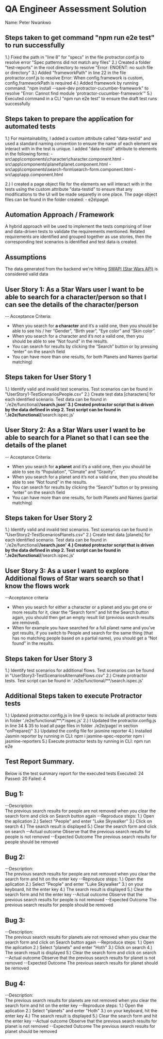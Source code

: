 # QA Engineer Assessment Solution

Name: Peter Nwankwo

## Steps taken to get command "npm run e2e test" to run successfully
1.) Fixed the path in "line 8" for "specs" in the file protractor.conf.js to resolve error "Spec patterns did not match any files"
2.) Created a folder "test-reports" in the root directory to resolve "Error: ENOENT: no such file or directory"
3.) Added "frameworkPath" in line 22 in the file protractor.conf.js to resolve Error: When config.framework is custom, config.frameworkPath is required
4.) Added framework by running command: "npm install --save-dev protractor-cucumber-framework" to resolve "Error: Cannot find module 'protractor-cucumber-framework'"
5.) Executed command in a CLI "npm run e2e test" to ensure the draft test runs successfully

## Steps taken to prepare the application for automated tests 
1.) For maintainability, I added a custom attribute called "data-testid" and used a standard naming convention to ensure the name of each element we interact with in the test is unique. I added "data-testid" attribute to elements in the following forms:
    - src\app\components\character\character.component.html
    - src\app\components\planet\planet.component.html
    - src\app\components\search-form\search-form.component.html
    - src\app\app.component.html

2.) I created a page object file for the elements we will interact with in the tests using the custom attribute "data-testid" to ensure that any modifications to the UI will be made separetly in one place. The page object files can be found in the folder created:
    - e2e\page\

## Automation Approach / Framework
A hybrid approach will be used to implement the tests comprising of liner and data-driven tests to validate the requirements mentioned. Related requirements are identified and grouped together as use stories, then the corresponding test scenarios is identified and test data is created.

## Assumptions
The data generated from the backend we're hitting [SWAPI (Star Wars API)](https://swapi.dev/documentation) is considered valid data

## User Story 1: As a Star Wars user I want to be able to search for a character/person so that I can see the details of the character/person
-- Acceptance Criteria:
*	When you search for **a character** and it’s a valid one, then you should be able to see his / her “Gender”, “Birth year”, “Eye color” and “Skin color”.
*	When you search for a character and it’s not a valid one, then you should be able to see “Not found” in the results.
*	You can search for results by clicking the “Search” button or by pressing “enter” on the search field
*	You can have more than one results, for both Planets and Names (partial matching)

## Steps taken for User Story 1
1.) Identify valid and invalid test scenarios. Test scenarios can be found in "UserStory1-TestScenariosPeople.csv"
2.) Create test data [characters] for each identified scenario. Test data can be found in './e2e/functional/**/search.json'
3.) Created protractor script that is driven by the data defined in step 2. Test script can be found in './e2e/functional/**/search.ispec.js'

## User Story 2: As a Star Wars user I want to be able to search for a Planet so that I can see the details of the planet
-- Acceptance Criteria:
*	When you search for **a planet** and it’s a valid one, then you should be able to see its “Population”, “Climate” and “Gravity”.
*	When you search for a planet and it’s not a valid one, then you should be able to see “Not found” in the results.
*	You can search for results by clicking the “Search” button or by pressing “enter” on the search field
*	You can have more than one results, for both Planets and Names (partial matching)

## Steps taken for User Story 2
1.) Identify valid and invalid test scenarios. Test scenarios can be found in "UserStory2-TestScenariosPlanets.csv"
2.) Create test data [planets] for each identified scenario. Test data can be found in './e2e/functional/**/search.json'
4.) Created protractor script that is driven by the data defined in step 2. Test script can be found in './e2e/functional/**/search.ispec.js'

## User Story 3: As a user I want to explore Additional flows of Star wars search so that I know the flows work
--Acceptance criteria
*	When you search for either a character or a planet and you get one or more results for it, clear the “Search form” and hit the Search button again, you should then get an empty result list (previous search results are removed).
*	When for example you have searched for a full planet name and you’ve got results, if you switch to People and search for the same thing (that has no matching people based on a partial name), you should get a “Not found” in the results.

## Steps taken for User Story 3
1.) Identify test scenarios for additional flows. Test scenarios can be found in "UserStory3-TestScenariosAlternateFlows.csv"
2.) Create protractor tests. Test script can be found in './e2e/functional/**/search.ispec.js' 

## Additional Steps taken to execute Protractor tests
1.) Updated protractor.config.js in line 9 specs: to include all protractor tests in folder './e2e/functional/**/*.ispec.js'
2.) I Updated the protractor.config.js in line 34 & 35 to load all page files in folder ./e2e/page/ in section "onPrepare()"
3.) Updated the config file for jasmine reporter
4.) Installed Jasmin reporter by running in CLI: npm i jasmine-spec-reporter
    npm i jasmine-reporters
5.) Execute protractor tests by running in CLI: npm run e2e 

## Test Report Summary.
Below is the test summary report for the executed tests
   Executed: 24
   Passed: 20
   Failed: 4

   ## Bug 1: 
   --Description:   
   The previous search results for people are not removed when you clear the search form and click on Search button again
   --Reproduce steps:
   1.) Open the aplication
   2.) Select "People" and enter "Luke Skywalker"
   3.) Click on search
   4.) The search result is displayed
   5.) Clear the search form and click on search
   --Actual outcome
    Observe that the previous search results for people is not removed
   --Expected Outcome
    The previous search results for people should be removed
   ## Bug 2: 
   --Description:   
   The previous search results for people are not removed when you clear the search form and hit on the enter key
   --Reproduce steps:
   1.) Open the aplication
   2.) Select "People" and enter "Luke Skywalker"
   3.) on your keyboard, hit the enter key
   4.) The search result is displayed
   5.) Clear the search form and hit the enter key
   --Actual outcome
    Observe that the previous search results for people is not removed
   --Expected Outcome
    The previous search results for people should be removed
 ## Bug 3: 
   --Description:   
   The previous search results for planets are not removed when you clear the search form and click on Search button again
   --Reproduce steps:
   1.) Open the aplication
   2.) Select "planets" and enter "Hoth"
   3.) Click on search
   4.) The search result is displayed
   5.) Clear the search form and click on search
   --Actual outcome
    Observe that the previous search results for planet is not removed
   --Expected Outcome
    The previous search results for planet should be removed
   ## Bug 4: 
   --Description:   
   The previous search results for planets are not removed when you clear the search form and hit on the enter key
   --Reproduce steps:
   1.) Open the aplication
   2.) Select "planets" and enter "Hoth"
   3.) on your keyboard, hit the enter key
   4.) The search result is displayed
   5.) Clear the search form and hit the enter key
   --Actual outcome
    Observe that the previous search results for planet is not removed
   --Expected Outcome
    The previous search results for planet should be removed
